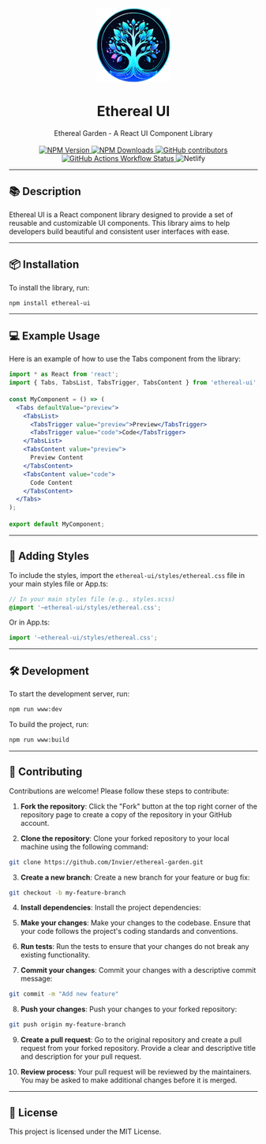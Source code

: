 <div align="center">
  <img src="public/logo.png" alt="Ethereal UI Logo" width="150" height="150">
</div>

<h1 align="center">Ethereal UI</h1>

<div align="center">
  Ethereal Garden - A React UI Component Library
</div>

<br>

<div align="center">
  <a href="https://www.npmjs.com/package/ethereal-ui">
    <img src="https://img.shields.io/npm/v/ethereal-ui.svg?style=for-the-badge&label=VERSION" alt="NPM Version">
  </a>
  <a href="https://www.npmjs.com/package/ethereal-ui">
    <img src="https://img.shields.io/npm/dm/ethereal-ui.svg?style=for-the-badge" alt="NPM Downloads">
  </a>
  <a href="https://github.com/Invier/ethereal-garden/graphs/contributors">
    <img alt="GitHub contributors" src="https://img.shields.io/github/contributors/invier/ethereal-garden?style=for-the-badge">
  </a>
  <a href="https://github.com/Invier/ethereal-garden/actions">
    <img alt="GitHub Actions Workflow Status" src="https://img.shields.io/github/actions/workflow/status/invier/ethereal-garden/publish.yml?style=for-the-badge&label=NPM%20BUILD">
  </a>
  <img alt="Netlify" src="https://img.shields.io/netlify/9a0bb099-bcd9-4154-9246-6ea61c516d26?style=for-the-badge&label=WEBSITE%20BUILD">
</div>

---

## 📚 Description

Ethereal UI is a React component library designed to provide a set of reusable and customizable UI components. This library aims to help developers build beautiful and consistent user interfaces with ease.

---

## 📦 Installation

To install the library, run:

```sh
npm install ethereal-ui
```

---

## 💻 Example Usage

Here is an example of how to use the Tabs component from the library:

```jsx
import * as React from 'react';
import { Tabs, TabsList, TabsTrigger, TabsContent } from 'ethereal-ui';

const MyComponent = () => (
  <Tabs defaultValue="preview">
    <TabsList>
      <TabsTrigger value="preview">Preview</TabsTrigger>
      <TabsTrigger value="code">Code</TabsTrigger>
    </TabsList>
    <TabsContent value="preview">
      Preview Content
    </TabsContent>
    <TabsContent value="code">
      Code Content
    </TabsContent>
  </Tabs>
);

export default MyComponent;
```

---

## 🎨 Adding Styles

To include the styles, import the `ethereal-ui/styles/ethereal.css` file in your main styles file or App.ts:

```scss
// In your main styles file (e.g., styles.scss)
@import '~ethereal-ui/styles/ethereal.css';
```

Or in App.ts:

```jsx
import '~ethereal-ui/styles/ethereal.css';
```

---

## 🛠️ Development

To start the development server, run:

```sh
npm run www:dev
```

To build the project, run:

```sh
npm run www:build
```

---

## 🤝 Contributing

Contributions are welcome! Please follow these steps to contribute:

1. **Fork the repository**: Click the "Fork" button at the top right corner of the repository page to create a copy of the repository in your GitHub account.

2. **Clone the repository**: Clone your forked repository to your local machine using the following command:

  ```sh
  git clone https://github.com/Invier/ethereal-garden.git
  ```

3. **Create a new branch**: Create a new branch for your feature or bug fix:

  ```sh
  git checkout -b my-feature-branch
  ```

4. **Install dependencies**: Install the project dependencies:

5. **Make your changes**: Make your changes to the codebase. Ensure that your code follows the project's coding standards and conventions.

6. **Run tests**: Run the tests to ensure that your changes do not break any existing functionality.

7. **Commit your changes**: Commit your changes with a descriptive commit message:

  ```sh
  git commit -m "Add new feature"
  ```

8. **Push your changes**: Push your changes to your forked repository:

  ```sh
  git push origin my-feature-branch
  ```

9. **Create a pull request**: Go to the original repository and create a pull request from your forked repository. Provide a clear and descriptive title and description for your pull request.

10. **Review process**: Your pull request will be reviewed by the maintainers. You may be asked to make additional changes before it is merged.

---

## 📜 License

This project is licensed under the MIT License.
